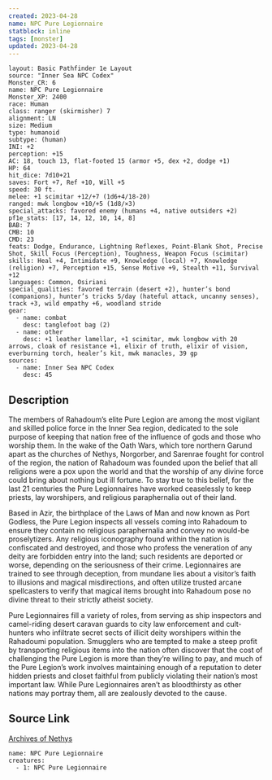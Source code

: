 ```yaml
---
created: 2023-04-28
name: NPC Pure Legionnaire
statblock: inline
tags: [monster]
updated: 2023-04-28
---
```

```statblock
layout: Basic Pathfinder 1e Layout
source: "Inner Sea NPC Codex"
Monster_CR: 6
name: NPC Pure Legionnaire
Monster_XP: 2400
race: Human
class: ranger (skirmisher) 7
alignment: LN
size: Medium
type: humanoid
subtype: (human)
INI: +2
perception: +15
AC: 18, touch 13, flat-footed 15 (armor +5, dex +2, dodge +1)
HP: 64
hit_dice: 7d10+21
saves: Fort +7, Ref +10, Will +5
speed: 30 ft.
melee: +1 scimitar +12/+7 (1d6+4/18-20)
ranged: mwk longbow +10/+5 (1d8/×3)
special_attacks: favored enemy (humans +4, native outsiders +2)
pf1e_stats: [17, 14, 12, 10, 14, 8]
BAB: 7
CMB: 10
CMD: 23
feats: Dodge, Endurance, Lightning Reflexes, Point-Blank Shot, Precise Shot, Skill Focus (Perception), Toughness, Weapon Focus (scimitar)
skills: Heal +4, Intimidate +9, Knowledge (local) +7, Knowledge (religion) +7, Perception +15, Sense Motive +9, Stealth +11, Survival +12
languages: Common, Osiriani
special_qualities: favored terrain (desert +2), hunter’s bond (companions), hunter’s tricks 5/day (hateful attack, uncanny senses), track +3, wild empathy +6, woodland stride
gear:
  - name: combat
    desc: tanglefoot bag (2)
  - name: other
    desc: +1 leather lamellar, +1 scimitar, mwk longbow with 20 arrows, cloak of resistance +1, elixir of truth, elixir of vision, everburning torch, healer’s kit, mwk manacles, 39 gp
sources:
  - name: Inner Sea NPC Codex
    desc: 45
```
## Description
The members of Rahadoum’s elite Pure Legion are among the most vigilant and skilled police force in the Inner Sea region, dedicated to the sole purpose of keeping that nation free of the influence of gods and those who worship them. In the wake of the Oath Wars, which tore northern Garund apart as the churches of Nethys, Norgorber, and Sarenrae fought for control of the region, the nation of Rahadoum was founded upon the belief that all religions were a pox upon the world and that the worship of any divine force could bring about nothing but ill fortune. To stay true to this belief, for the last 21 centuries the Pure Legionnaires have worked ceaselessly to keep priests, lay worshipers, and religious paraphernalia out of their land.

Based in Azir, the birthplace of the Laws of Man and now known as Port Godless, the Pure Legion inspects all vessels coming into Rahadoum to ensure they contain no religious paraphernalia and convey no would-be proselytizers. Any religious iconography found within the nation is confiscated and destroyed, and those who profess the veneration of any deity are forbidden entry into the land; such residents are deported or worse, depending on the seriousness of their crime. Legionnaires are trained to see through deception, from mundane lies about a visitor’s faith to illusions and magical misdirections, and often utilize trusted arcane spellcasters to verify that magical items brought into Rahadoum pose no divine threat to their strictly atheist society.

Pure Legionnaires fill a variety of roles, from serving as ship inspectors and camel-riding desert caravan guards to city law enforcement and cult-hunters who infiltrate secret sects of illicit deity worshipers within the Rahadoumi population. Smugglers who are tempted to make a steep profit by transporting religious items into the nation often discover that the cost of challenging the Pure Legion is more than they’re willing to pay, and much of the Pure Legion’s work involves maintaining enough of a reputation to deter hidden priests and closet faithful from publicly violating their nation’s most important law. While Pure Legionnaires aren’t as bloodthirsty as other nations may portray them, all are zealously devoted to the cause.
## Source Link
[Archives of Nethys](https://aonprd.com/NPCDisplay.aspx?ItemName=Pure%20Legionnaire)
```encounter-table
name: NPC Pure Legionnaire
creatures:
  - 1: NPC Pure Legionnaire
```
